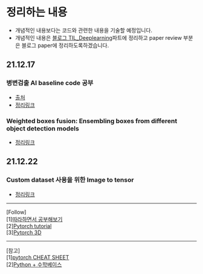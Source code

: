
# 정리하는 내용
- 개념적인 내용보다는 코드와 관련한 내용을 기술할 예정입니다.
- 개념적인 내용은 [블로그 TIL_Deeplearning](https://1ch0.tistory.com/category/TIL/DeepLearning)파트에 정리하고 paper review 부분은 블로그 paper에 정리하도록하겠습니다.
## 21.12.17 
### 병변검출 AI baseline code 공부
- [출처](https://dacon.io/competitions/official/235855/codeshare/3725?page=1&dtype=recent)
- [정리링크](https://github.com/ChaeChae0505/TIL_Deeplearning/tree/main/ObjectDetection_211217)

### Weighted boxes fusion: Ensembling boxes from different object detection models
- [정리링크](https://github.com/ChaeChae0505/TIL_Deeplearning/tree/main/WBF_211217)

## 21.12.22
### Custom dataset 사용을 위한 Image to tensor
- [정리링크](/Module/ImagetoTensor)
---
[Follow]  
[1][따라하면서 공부해보기](https://sseunghyuns.github.io/archives/)  
[2][Pytorch tutorial](https://github.com/yunjey/pytorch-tutorial)  
[3][Pytorch 3D](https://github.com/facebookresearch/pytorch3d)
    
      
        
        
---
[참고]  
[1][pytorch CHEAT SHEET](https://pytorch.org/tutorials/beginner/ptcheat.html)  
[2][Python + 수학베이스 ](https://datascienceschool.net/02%20mathematics/08.02%20%EB%B2%A0%EB%A5%B4%EB%88%84%EC%9D%B4%EB%B6%84%ED%8F%AC%EC%99%80%20%EC%9D%B4%ED%95%AD%EB%B6%84%ED%8F%AC.html)
